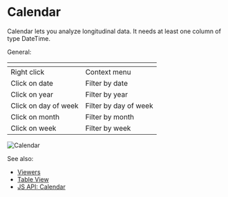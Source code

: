 <!-- TITLE: Calendar -->
<!-- SUBTITLE: -->

# Calendar

Calendar lets you analyze longitudinal data. It needs at least one column of type DateTime.

General:

| []()                 |                       |
|----------------------|-----------------------|
| Right click          | Context menu          |
| Click on date        | Filter by date        |
| Click on year        | Filter by year        |
| Click on day of week | Filter by day of week |
| Click on month       | Filter by month       |
| Click on week        | Filter by week        |

![Calendar](../../../uploads/viewers/calendar.png "Calendar") 

See also: 
  
  * [Viewers](../viewers.md)
  * [Table View](../../overview/table-view.md)
  * [JS API: Calendar](https://public.datagrok.ai/js/samples/ui/viewers/calendar)